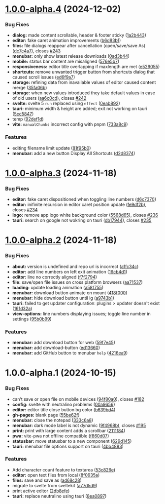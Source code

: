 # [1.0.0-alpha.4](https://github.com/Muhammed-Rahif/Notpad/compare/v1.0.0-alpha.3...v1.0.0-alpha.4) (2024-12-02)

### Bug Fixes

- **dialog:** made content scrollable, header & footer sticky ([1a2b443](https://github.com/Muhammed-Rahif/Notpad/commit/1a2b4431694071bc62eeb31249db065928c4b500))
- **editor:** fake caret animation improvements ([b6d83b1](https://github.com/Muhammed-Rahif/Notpad/commit/b6d83b101b5bae5ed7bb03a708b8e21ad58f5394))
- **files:** file dialogs reappear after cancellation (open/save/save As) ([dc7c4a7](https://github.com/Muhammed-Rahif/Notpad/commit/dc7c4a768106ff0cd163a263ff8e493bf5af41e5)), closes [#243](https://github.com/Muhammed-Rahif/Notpad/issues/243)
- **menubar:** only show latest release downloads ([0ad3b44](https://github.com/Muhammed-Rahif/Notpad/commit/0ad3b44a76cc27e1b0a829e58961cab73bf350cd))
- **mobile:** status bar content are misaligned ([576e5b7](https://github.com/Muhammed-Rahif/Notpad/commit/576e5b7de308e7a2bb6790979b1450821ca8a02a))
- **responsiveness:** editor title overlapping if maxlength are met ([e526055](https://github.com/Muhammed-Rahif/Notpad/commit/e5260551e6d785d0cdaed0b7cc8d73ce72c9c636))
- **shortcuts:** remove unwanted trigger button from shortcuts dialog that caused scroll issues ([ed6f9a7](https://github.com/Muhammed-Rahif/Notpad/commit/ed6f9a72669357d6093865313371c8993472dcaf))
- **storage:** refining data from inavailable values of editor caused content merge ([35fa06b](https://github.com/Muhammed-Rahif/Notpad/commit/35fa06b5092e7853d30b38f482305602d115e5bf))
- **storage:** when new values introduced they take default values in case of old users ([aa6c0cd](https://github.com/Muhammed-Rahif/Notpad/commit/aa6c0cdaaa199d1a1f5cc6f618f3207a6bfe801e)), closes [#242](https://github.com/Muhammed-Rahif/Notpad/issues/242)
- **svelte:** svelte 5 `run` replaced using `effect` ([0eab892](https://github.com/Muhammed-Rahif/Notpad/commit/0eab892362a0f84234a8fb47fdf9ddd469abb451))
- **tauri:** minimum width & height are added; exit not working on tauri ([5cc5847](https://github.com/Muhammed-Rahif/Notpad/commit/5cc58472b6dd5a023fe7eb58cb46fcee709304c5))
- temp ([92def1d](https://github.com/Muhammed-Rahif/Notpad/commit/92def1d2a4930f968faa07893f6fdea7dd29c6c4))
- **vite:** `manualChunks` incorrect config with pnpm ([733a8c9](https://github.com/Muhammed-Rahif/Notpad/commit/733a8c93c2a163f1f2461d4d6fae7c31706ecfae))

### Features

- editing filename limit update ([81f95b0](https://github.com/Muhammed-Rahif/Notpad/commit/81f95b0c3224be5465093db1759a574e2ba4c832))
- **menubar:** add a new button Display All Shortcuts ([d2d8374](https://github.com/Muhammed-Rahif/Notpad/commit/d2d837456070e7f9b924236df802402bc5ec35d6))

# [1.0.0-alpha.3](https://github.com/Muhammed-Rahif/Notpad/compare/v1.0.0-alpha.2...v1.0.0-alpha.3) (2024-11-18)

### Bug Fixes

- **editor:** fake caret dispositioned when toggling line numbers ([d6c7370](https://github.com/Muhammed-Rahif/Notpad/commit/d6c7370b380bdff7338911da2015722fa16f8d6d))
- **editor:** inifinite recursion in editor caret position update ([fe9df2b](https://github.com/Muhammed-Rahif/Notpad/commit/fe9df2b53953c487076cc412b5818bb4a4ba9b84)), closes [#234](https://github.com/Muhammed-Rahif/Notpad/issues/234)
- **logo:** remove app logo white background color ([5568d65](https://github.com/Muhammed-Rahif/Notpad/commit/5568d6512d0e9d8aaacdc18b6d92e55b278de5db)), closes [#236](https://github.com/Muhammed-Rahif/Notpad/issues/236)
- **tauri:** search on google not wokring on tauri ([db17944](https://github.com/Muhammed-Rahif/Notpad/commit/db17944ac275feb962795f57e980da4081e11347)), closes [#235](https://github.com/Muhammed-Rahif/Notpad/issues/235)

# [1.0.0-alpha.2](https://github.com/Muhammed-Rahif/Notpad/compare/v1.0.0-alpha.1...v1.0.0-alpha.2) (2024-11-18)

### Bug Fixes

- **about:** version is undefined and repo url is incorrect ([a1fc34c](https://github.com/Muhammed-Rahif/Notpad/commit/a1fc34c786888eae7be491a2e443e7299f693fcc))
- **editor:** add line numbers on left exit animation ([16cb4d1](https://github.com/Muhammed-Rahif/Notpad/commit/16cb4d13e44ca4dfa1026fb6b3ccc4d9b860999b))
- **editor:** line no correctly aligned ([f7f2794](https://github.com/Muhammed-Rahif/Notpad/commit/f7f27949e9064f5da6c55f137d98f4d8d495b788))
- **file:** save/open file issues on cross platform browsers ([aa71537](https://github.com/Muhammed-Rahif/Notpad/commit/aa71537cb47773a506747a92284b8f4ddec0b500))
- **loading:** update loading animation ([a581755](https://github.com/Muhammed-Rahif/Notpad/commit/a581755e3008535c87350d35d81430a52f07bc13))
- **menubar:** download button animate on mount ([418f000](https://github.com/Muhammed-Rahif/Notpad/commit/418f000e5d97abd7837b3cf29560bcb244ba0f93))
- **menubar:** hide download button until lg ([a9743b1](https://github.com/Muhammed-Rahif/Notpad/commit/a9743b110f35754e9fd70cd49adb0f6b6e5521e9))
- **tauri:** failed to get updater configuration: plugins > updater doesn't exist ([161d32a](https://github.com/Muhammed-Rahif/Notpad/commit/161d32acd44f71dd8ed37428741e2708aca829d6))
- **view-options:** line numbers displaying issues; toggle line number in settings ([95b0b99](https://github.com/Muhammed-Rahif/Notpad/commit/95b0b998d4d5bc85198a3b60be031b8266545562))

### Features

- **menubar:** add download button for web ([59f7e45](https://github.com/Muhammed-Rahif/Notpad/commit/59f7e4556d53cc48b0d604abc4c6535dfbe44690))
- **menubar:** add download-button ([ed13660](https://github.com/Muhammed-Rahif/Notpad/commit/ed136602f9b30fd4d640e4dc211136b9c97eb12c))
- **menubar:** add GitHub button to menubar `help` ([4216ea9](https://github.com/Muhammed-Rahif/Notpad/commit/4216ea960f947753df9b2f2e1a81f100f863faec))

# 1.0.0-alpha.1 (2024-10-15)

### Bug Fixes

- can’t save or open file on mobile devices ([94f80a0](https://github.com/Muhammed-Rahif/Notpad/commit/94f80a0f26f613b5bc3225e0d7f2aa2371c1bb60)), closes [#182](https://github.com/Muhammed-Rahif/Notpad/issues/182)
- **config:** svelte with neutralino problems ([00a9656](https://github.com/Muhammed-Rahif/Notpad/commit/00a965664b07f6f68314822e480ec087deb89f7f))
- **editor:** editor title close button bg color ([b639bd4](https://github.com/Muhammed-Rahif/Notpad/commit/b639bd43b88233d97908bc976767b69ffeb51da2))
- **gh-pages:** blank page ([55be62f](https://github.com/Muhammed-Rahif/Notpad/commit/55be62fe532480c48135240ade0e70cc7b57f34f))
- **menubar:** close the notepad ([333c6a8](https://github.com/Muhammed-Rahif/Notpad/commit/333c6a8effc1d16cfa275a7d57f6dfd2778dbb62))
- **menubar:** dark mode label is not dynamic ([9f4968b](https://github.com/Muhammed-Rahif/Notpad/commit/9f4968bd005888939b27c08ddad8443e39f4bf81)), closes [#195](https://github.com/Muhammed-Rahif/Notpad/issues/195)
- **print:** print with large content adds a scrollbar ([2111f84](https://github.com/Muhammed-Rahif/Notpad/commit/2111f84b180ea0c2fd071733459a8110db28550e))
- **pwa:** vite-pwa not offline compatible ([f860d07](https://github.com/Muhammed-Rahif/Notpad/commit/f860d07bd0b081bbe5e9a3daf72036588e1db037))
- **statusbar:** move statusbar to a new component ([629d145](https://github.com/Muhammed-Rahif/Notpad/commit/629d145d2ff48711d3b91dbee34f2147430415b5))
- **tauri:** menubar file options support on tauri ([4bb4883](https://github.com/Muhammed-Rahif/Notpad/commit/4bb48838357634c2d83496fb8e8b86c9f877ee6f))

### Features

- Add character count feature to textarea ([53c826e](https://github.com/Muhammed-Rahif/Notpad/commit/53c826e86cfd7c1d426373aaee267d24f40bb4e9))
- **editor:** open text files from local ([8f0935a](https://github.com/Muhammed-Rahif/Notpad/commit/8f0935acd66923801964c24729920d551161575c))
- **files:** save and save as ([ad68c28](https://github.com/Muhammed-Rahif/Notpad/commit/ad68c28a89e1eae8fb9f70d5dc9b82360fd3a539))
- migrate to svelte from sveltekit ([a77d5d9](https://github.com/Muhammed-Rahif/Notpad/commit/a77d5d98509d7f69393d41f7b89e378d90ffdf89))
- print active editor ([2db8efe](https://github.com/Muhammed-Rahif/Notpad/commit/2db8efea1ffd53ab28459979b6f8751b66f278e8))
- **tauri:** replace neutralino using tauri ([8ea0897](https://github.com/Muhammed-Rahif/Notpad/commit/8ea089784fe7a790d85c1df236d6f52366e81956))
